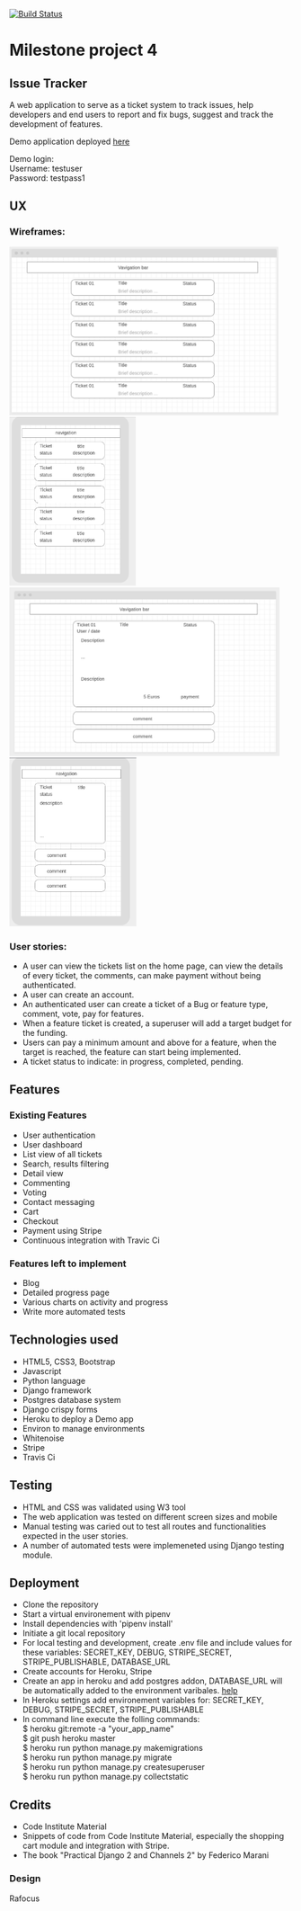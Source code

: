 [![Build Status](https://travis-ci.org/rafocus/milestone-project-4.svg?branch=master)](https://travis-ci.org/rafocus/milestone-project-4)
# Milestone project 4
## Issue Tracker

A web application to serve as a ticket system to track issues, help developers and end users to report and fix bugs, suggest and track the development of features. 

Demo application deployed [here](https://issuetrack2019.herokuapp.com/)  

Demo login:  
Username: testuser  
Password: testpass1  

## UX

### Wireframes: 

<img src="design/wireframes/desktop_list.png" height="300"/><img src="design/wireframes/mobile_list.png"  height="300"/>
<img src="design/wireframes/desktop_detail.png" height="300"/><img src="design/wireframes/mobile_detail.png"  height="300"/>

### User stories:

- A user can view the tickets list on the home page, can view the details of every ticket, the comments, can make payment without being authenticated.
- A user can create an account. 
- An authenticated user can create a ticket of a Bug or feature type, comment, vote, pay for features.
- When a feature ticket is created, a superuser will add a target budget for the funding.
- Users can pay a minimum amount and above for a feature, when the target is reached, the feature can start being implemented.
- A ticket status to indicate: in progress, completed, pending.

## Features

### Existing Features

- User authentication
- User dashboard
- List view of all tickets
- Search, results filtering
- Detail view 
- Commenting
- Voting
- Contact messaging
- Cart
- Checkout
- Payment using Stripe
- Continuous integration with Travic Ci

### Features left to implement

- Blog
- Detailed progress page
- Various charts on activity and progress
- Write more automated tests

## Technologies used

- HTML5, CSS3, Bootstrap
- Javascript
- Python language
- Django framework
- Postgres database system
- Django crispy forms
- Heroku to deploy a Demo app
- Environ to manage environments
- Whitenoise
- Stripe
- Travis Ci

## Testing

- HTML and CSS was validated using W3 tool
- The web application was tested on different screen sizes and mobile
- Manual testing was caried out to test all routes and functionalities expected in the user stories.
- A number of automated tests were implemeneted using Django testing module.

## Deployment

- Clone the repository
- Start a virtual environement with pipenv
- Install dependencies with 'pipenv install'
- Initiate a git local repository
- For local testing and development, create .env file and include values for these variables: SECRET_KEY, DEBUG, STRIPE_SECRET, STRIPE_PUBLISHABLE, DATABASE_URL
- Create accounts for Heroku, Stripe
- Create an app in heroku and add postgres addon, DATABASE_URL will be automatically added to the environment varibales. [help](https://devcenter.heroku.com/articles/git)
- In Heroku settings add environement variables for: SECRET_KEY, DEBUG, STRIPE_SECRET, STRIPE_PUBLISHABLE
- In command line execute the folling commands:  
$ heroku git:remote -a "your_app_name"  
$ git push heroku master  
$ heroku run python manage.py makemigrations  
$ heroku run python manage.py migrate  
$ heroku run python manage.py createsuperuser  
$ heroku run python manage.py collectstatic  

## Credits

- Code Institute Material
- Snippets of code from Code Institute Material, especially the shopping cart module and integration with Stripe.
- The book "Practical Django 2 and Channels 2" by Federico Marani

### Design

Rafocus
